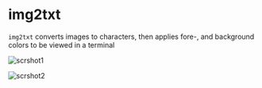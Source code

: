 # img2txt

`img2txt` converts images to characters, then applies fore-, and background colors to be viewed in a terminal


![scrshot1](https://i.imgur.com/XM2e4Rj.png)

![scrshot2](https://i.imgur.com/8xXujRp.png)
